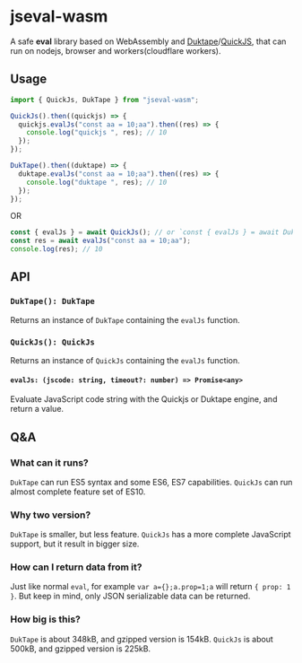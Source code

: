 # jseval-wasm

A safe **eval** library based on WebAssembly and [Duktape](https://duktape.org/)/[QuickJS](https://bellard.org/quickjs/), that can run on nodejs, browser and workers(cloudflare workers).

## Usage

```js
import { QuickJs, DukTape } from "jseval-wasm";

QuickJs().then((quickjs) => {
  quickjs.evalJs("const aa = 10;aa").then((res) => {
    console.log("quickjs ", res); // 10
  });
});

DukTape().then((duktape) => {
  duktape.evalJs("const aa = 10;aa").then((res) => {
    console.log("duktape ", res); // 10
  });
});
```
OR
```js
const { evalJs } = await QuickJs(); // or `const { evalJs } = await DukTape();`
const res = await evalJs("const aa = 10;aa");
console.log(res); // 10
```

## API

### `DukTape(): DukTape`

Returns an instance of `DukTape` containing the `evalJs` function.

### `QuickJs(): QuickJs`

Returns an instance of `QuickJs` containing the `evalJs` function.

#### `evalJs: (jscode: string, timeout?: number) => Promise<any>`

Evaluate JavaScript code string with the Quickjs or Duktape engine, and return a value.

## Q&A

### What can it runs?

`DukTape` can run ES5 syntax and some ES6, ES7 capabilities. `QuickJs` can run almost complete feature set of ES10.

### Why two version?

`DukTape` is smaller, but less feature. `QuickJs` has a more complete JavaScript support, but it result in bigger size.

### How can I return data from it?

Just like normal `eval`, for example `var a={};a.prop=1;a` will return `{ prop: 1 }`. But keep in mind, only JSON serializable data can be returned.

### How big is this?

`DukTape` is about 348kB, and gzipped version is 154kB.
`QuickJs` is about 500kB, and gzipped version is 225kB.
